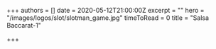 +++
authors = []
date = 2020-05-12T21:00:00Z
excerpt = ""
hero = "/images/logos/slot/slotman_game.jpg"
timeToRead = 0
title = "Salsa Baccarat-1"

+++
